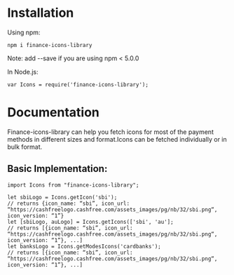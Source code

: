 # **Installation**

Using npm:

```
npm i finance-icons-library
```

Note: add --save if you are using npm < 5.0.0

In Node.js:

```
var Icons = require('finance-icons-library');
```

# Documentation

Finance-icons-library can help you fetch icons for most of the payment methods in different sizes and format.Icons can be fetched individually or in bulk format.
 
## Basic Implementation:
```
import Icons from "finance-icons-library";

let sbiLogo = Icons.getIcon('sbi');
// returns {icon_name: “sbi”, icon_url: “https://cashfreelogo.cashfree.com/assets_images/pg/nb/32/sbi.png“, icon_version: “1”}
let [sbiLogo, auLogo] = Icons.getIcons(['sbi', 'au'];
// returns [{icon_name: “sbi”, icon_url: “https://cashfreelogo.cashfree.com/assets_images/pg/nb/32/sbi.png“, icon_version: “1”}, ...]
let banksLogo = Icons.getModesIcons('cardbanks');
// returns [{icon_name: “sbi”, icon_url: “https://cashfreelogo.cashfree.com/assets_images/pg/nb/32/sbi.png“, icon_version: “1”}, ...]
```